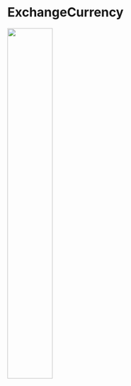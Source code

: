 # ExchangeCurrency
<img src="https://user-images.githubusercontent.com/26274782/107493080-e3bc4e00-6b95-11eb-99cb-52ece42296bd.png" width="45%"></img> 
